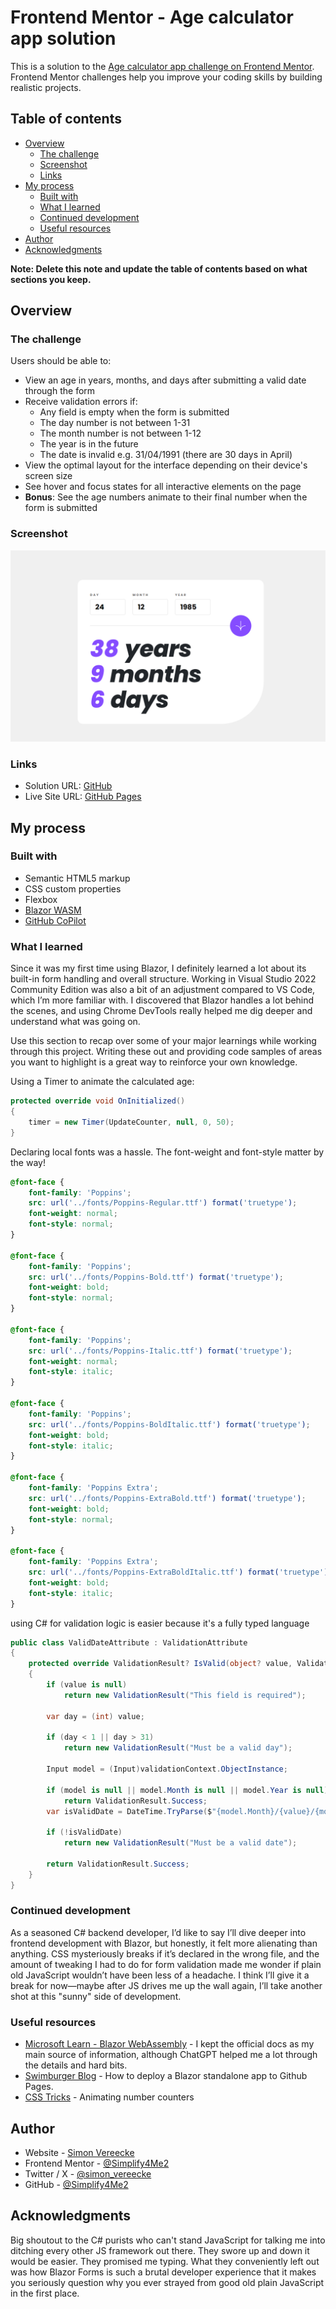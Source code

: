 # Frontend Mentor - Age calculator app solution

This is a solution to the [Age calculator app challenge on Frontend Mentor](https://www.frontendmentor.io/challenges/age-calculator-app-dF9DFFpj-Q). Frontend Mentor challenges help you improve your coding skills by building realistic projects. 

## Table of contents

- [Overview](#overview)
  - [The challenge](#the-challenge)
  - [Screenshot](#screenshot)
  - [Links](#links)
- [My process](#my-process)
  - [Built with](#built-with)
  - [What I learned](#what-i-learned)
  - [Continued development](#continued-development)
  - [Useful resources](#useful-resources)
- [Author](#author)
- [Acknowledgments](#acknowledgments)

**Note: Delete this note and update the table of contents based on what sections you keep.**

## Overview

### The challenge

Users should be able to:

- View an age in years, months, and days after submitting a valid date through the form
- Receive validation errors if:
  - Any field is empty when the form is submitted
  - The day number is not between 1-31
  - The month number is not between 1-12
  - The year is in the future
  - The date is invalid e.g. 31/04/1991 (there are 30 days in April)
- View the optimal layout for the interface depending on their device's screen size
- See hover and focus states for all interactive elements on the page
- **Bonus**: See the age numbers animate to their final number when the form is submitted

### Screenshot

![](./screenshot.png)

### Links

- Solution URL: [GitHub](https://github.com/Simplify4Me2/age-calculator-app)
- Live Site URL: [GitHub Pages](https://simplify4me2.github.io/age-calculator-app)

## My process

### Built with

- Semantic HTML5 markup
- CSS custom properties
- Flexbox
- [Blazor WASM](https://learn.microsoft.com/en-us/aspnet/core/blazor/hosting-models?view=aspnetcore-8.0#blazor-webassembly)
- [GitHub CoPilot](https://visualstudio.microsoft.com/github-copilot/)

### What I learned

Since it was my first time using Blazor, I definitely learned a lot about its built-in form handling and overall structure. Working in Visual Studio 2022 Community Edition was also a bit of an adjustment compared to VS Code, which I’m more familiar with. I discovered that Blazor handles a lot behind the scenes, and using Chrome DevTools really helped me dig deeper and understand what was going on.



Use this section to recap over some of your major learnings while working through this project. Writing these out and providing code samples of areas you want to highlight is a great way to reinforce your own knowledge.

Using a Timer to animate the calculated age:

```c#
protected override void OnInitialized()
{
    timer = new Timer(UpdateCounter, null, 0, 50);
}
```
Declaring local fonts was a hassle. The font-weight and font-style matter by the way!
```css
@font-face {
    font-family: 'Poppins';
    src: url('../fonts/Poppins-Regular.ttf') format('truetype');
    font-weight: normal;
    font-style: normal;
}

@font-face {
    font-family: 'Poppins';
    src: url('../fonts/Poppins-Bold.ttf') format('truetype');
    font-weight: bold;
    font-style: normal;
}

@font-face {
    font-family: 'Poppins';
    src: url('../fonts/Poppins-Italic.ttf') format('truetype');
    font-weight: normal;
    font-style: italic;
}

@font-face {
    font-family: 'Poppins';
    src: url('../fonts/Poppins-BoldItalic.ttf') format('truetype');
    font-weight: bold;
    font-style: italic;
}

@font-face {
    font-family: 'Poppins Extra';
    src: url('../fonts/Poppins-ExtraBold.ttf') format('truetype');
    font-weight: bold;
    font-style: normal;
}

@font-face {
    font-family: 'Poppins Extra';
    src: url('../fonts/Poppins-ExtraBoldItalic.ttf') format('truetype');
    font-weight: bold;
    font-style: italic;
}
```
using C# for validation logic is easier because it's a fully typed language
```C#
public class ValidDateAttribute : ValidationAttribute
{
    protected override ValidationResult? IsValid(object? value, ValidationContext validationContext)
    {
        if (value is null)
            return new ValidationResult("This field is required");

        var day = (int) value;

        if (day < 1 || day > 31)
            return new ValidationResult("Must be a valid day");

        Input model = (Input)validationContext.ObjectInstance;

        if (model is null || model.Month is null || model.Year is null)
            return ValidationResult.Success;
        var isValidDate = DateTime.TryParse($"{model.Month}/{value}/{model.Year}", CultureInfo.InvariantCulture, out _);

        if (!isValidDate)
            return new ValidationResult("Must be a valid date");
        
        return ValidationResult.Success;
    }
}
```

### Continued development

As a seasoned C# backend developer, I’d like to say I’ll dive deeper into frontend development with Blazor, but honestly, it felt more alienating than anything. CSS mysteriously breaks if it’s declared in the wrong file, and the amount of tweaking I had to do for form validation made me wonder if plain old JavaScript wouldn’t have been less of a headache. I think I’ll give it a break for now—maybe after JS drives me up the wall again, I’ll take another shot at this "sunny" side of development.

### Useful resources

- [Microsoft Learn - Blazor WebAssembly](https://learn.microsoft.com/en-us/aspnet/core/blazor/hosting-models?view=aspnetcore-8.0#blazor-webassembly) - I kept the official docs as my main source of information, although ChatGPT helped me a lot through the details and hard bits.
- [Swimburger Blog](https://swimburger.net/blog/dotnet/how-to-deploy-aspnet-blazor-webassembly-to-github-pages) - How to deploy a Blazor standalone app to Github Pages.
- [CSS Tricks](https://css-tricks.com/animating-number-counters/) - Animating number counters

## Author

- Website - [Simon Vereecke](https://simplify4me2.github.io/)
- Frontend Mentor - [@Simplify4Me2](https://www.frontendmentor.io/profile/Simplify4Me2)
- Twitter / X - [@simon_vereecke](https://x.com/simon_vereecke)
- GitHub - [@Simplify4Me2](https://github.com/Simplify4Me2)

## Acknowledgments

Big shoutout to the C# purists who can't stand JavaScript for talking me into ditching every other JS framework out there. They swore up and down it would be easier. They promised me typing. What they conveniently left out was how Blazor Forms is such a brutal developer experience that it makes you seriously question why you ever strayed from good old plain JavaScript in the first place.
